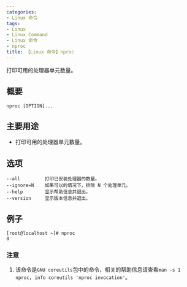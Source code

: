 ```yaml
---
categories:
- Linux 命令
tags:
- Linux
- Linux Command
- Linux 命令
- nproc
title: 【Linux 命令】nproc
---
```


打印可用的处理器单元数量。

## 概要

```shell
nproc [OPTION]...
```

## 主要用途

- 打印可用的处理器单元数量。

## 选项

```shell
--all         打印已安装处理器的数量。
--ignore=N    如果可以的情况下，排除 N 个处理单元。
--help        显示帮助信息并退出。
--version     显示版本信息并退出。
```

## 例子

```shell
[root@localhost ~]# nproc
8
```

### 注意

1. 该命令是`GNU coreutils`包中的命令，相关的帮助信息请查看`man -s 1 nproc`，`info coreutils 'nproc invocation'`。

<!-- Linux命令行搜索引擎：https://jaywcjlove.github.io/linux-command/ -->
